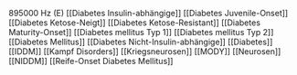 895000 Hz (E)
[[Diabetes Insulin-abhängige]]
[[Diabetes Juvenile-Onset]]
[[Diabetes Ketose-Neigt]]
[[Diabetes Ketose-Resistant]]
[[Diabetes Maturity-Onset]]
[[Diabetes mellitus Typ 1]]
[[Diabetes mellitus Typ 2]]
[[Diabetes Mellitus]]
[[Diabetes Nicht-Insulin-abhängige]]
[[Diabetes]]
[[IDDM]]
[[Kampf Disorders]]
[[Kriegsneurosen]]
[[MODY]]
[[Neurosen]]
[[NIDDM]]
[[Reife-Onset Diabetes Mellitus]]
